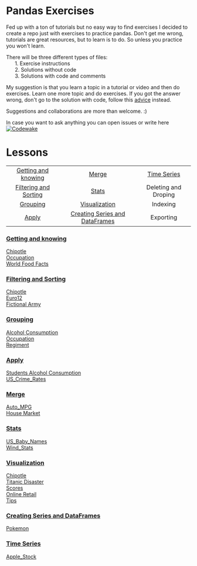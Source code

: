 # Pandas Exercises

Fed up with a ton of tutorials but no easy way to find exercises I decided to create a repo just with exercises to practice pandas.
Don't get me wrong, tutorials are great resources, but to learn is to do. So unless you practice you won't learn.

There will be three different types of files:  
&nbsp;&nbsp;&nbsp;&nbsp;&nbsp;&nbsp;1. Exercise instructions  
&nbsp;&nbsp;&nbsp;&nbsp;&nbsp;&nbsp;2. Solutions without code  
&nbsp;&nbsp;&nbsp;&nbsp;&nbsp;&nbsp;3. Solutions with code and comments

My suggestion is that you learn a topic in a tutorial or video and then do exercises.
Learn one more topic and do exercises. If you got the answer wrong, don't go to the solution with code, follow this [advice](https://github.com/FreeCodeCamp/freecodecamp/wiki/FreeCodeCamp-Get-Help) instead.

Suggestions and collaborations are more than welcome. :)

In case you want to ask anything you can open issues or write here [![Codewake](https://www.codewake.com/badges/ask_question.svg)](https://www.codewake.com/p/pandas-exercise)

# Lessons

|				                                  |				                                   |                   |
|:-----------------------------------------------:|:----------------------------------------------:|:-----------------:|
|[Getting and knowing](#getting-and-knowing)      | [Merge](#merge)                                |[Time Series](#time-series)           |
|[Filtering and Sorting](#filtering-and-sorting)  | [Stats](#stats)                                |Deleting and Droping      |
|[Grouping](#grouping)							  | [Visualization](#visualization)                |Indexing           |
|[Apply](#apply)							      | [Creating Series and DataFrames](#creating-series-and-dataframes) 		            |Exporting|

### [Getting and knowing](https://github.com/guipsamora/pandas_exercises/tree/master/Getting_%26_Knowing_Your_Data)  
[Chipotle](https://github.com/guipsamora/pandas_exercises/tree/master/Getting_%26_Knowing_Your_Data/Chipotle)  
[Occupation](https://github.com/guipsamora/pandas_exercises/tree/master/Getting_%26_Knowing_Your_Data/Occupation)  
[World Food Facts](https://github.com/guipsamora/pandas_exercises/tree/master/Getting_%26_Knowing_Your_Data/World%20Food%20Facts)

### [Filtering and Sorting](https://github.com/guipsamora/pandas_exercises/tree/master/Filtering_%26_Sorting)
[Chipotle](https://github.com/guipsamora/pandas_exercises/tree/master/Filtering_%26_Sorting/Chipotle)  
[Euro12](https://github.com/guipsamora/pandas_exercises/tree/master/Filtering_%26_Sorting/Euro12)  
[Fictional Army](https://github.com/guipsamora/pandas_exercises/tree/master/Filtering_%26_Sorting/Fictional%20Army)

### [Grouping](https://github.com/guipsamora/pandas_exercises/tree/master/Grouping)
[Alcohol Consumption](https://github.com/guipsamora/pandas_exercises/tree/master/Grouping/Alcohol%20Consumption%20)  
[Occupation](https://github.com/guipsamora/pandas_exercises/tree/master/Grouping/Occupation)  
[Regiment](https://github.com/guipsamora/pandas_exercises/tree/master/Grouping/Regiment)

### [Apply](https://github.com/guipsamora/pandas_exercises/tree/master/Apply)
[Students Alcohol Consumption](https://github.com/guipsamora/pandas_exercises/tree/master/Apply/Students_Alcohol_Consumption)  
[US_Crime_Rates](https://github.com/guipsamora/pandas_exercises/tree/master/Apply/US_Crime_Rates)     

### [Merge](https://github.com/guipsamora/pandas_exercises/tree/master/Merge)
[Auto_MPG](https://github.com/guipsamora/pandas_exercises/tree/master/Merge/Auto_MPG)  
[House Market](https://github.com/guipsamora/pandas_exercises/tree/master/Merge/Housing%20Market)

### [Stats](https://github.com/guipsamora/pandas_exercises/tree/master/Stats)
[US_Baby_Names](https://github.com/guipsamora/pandas_exercises/tree/master/Stats/US_Baby_Names)  
[Wind_Stats](https://github.com/guipsamora/pandas_exercises/tree/master/Stats/Wind_Stats)

### [Visualization](https://github.com/guipsamora/pandas_exercises/tree/master/Visualization)
[Chipotle](https://github.com/guipsamora/pandas_exercises/tree/master/Visualization/Chipotle)  
[Titanic Disaster](https://github.com/guipsamora/pandas_exercises/tree/master/Visualization/Titanic_Desaster)  
[Scores](https://github.com/guipsamora/pandas_exercises/tree/master/Visualization/Scores)  
[Online Retail](https://github.com/guipsamora/pandas_exercises/tree/master/Visualization/Online_Retail)  
[Tips](https://github.com/guipsamora/pandas_exercises/tree/master/Visualization/Tips)  

### [Creating Series and DataFrames](https://github.com/guipsamora/pandas_exercises/tree/master/Creating_Series_and_DataFrames)  
[Pokemon](https://github.com/guipsamora/pandas_exercises/tree/master/Visualization/Pokemon)  

### [Time Series](https://github.com/guipsamora/pandas_exercises/tree/master/Time_Series)  
[Apple_Stock](https://github.com/guipsamora/pandas_exercises/tree/master/Time_Series/Apple_Stock)  
